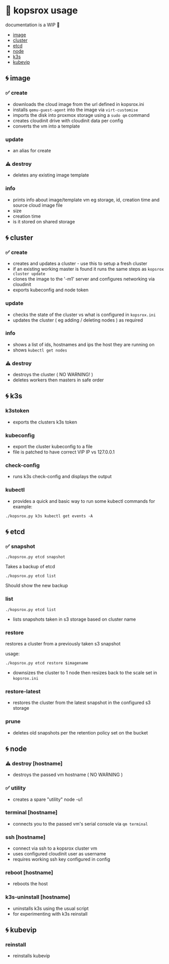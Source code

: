 #  :hamburger: kopsrox usage 

documentation is a WIP :construction:

- [image](#image)
- [cluster](#cluster)
- [etcd](#etcd)
- [node](#node)
- [k3s](#k3s)
- [kubevip](#kubevip)

##  :cyclone: image <a name=image>
### :white_check_mark: create 
- downloads the cloud image from the url defined in kopsrox.ini
- installs `qemu-guest-agent` into the image via `virt-customise`
- imports the disk into proxmox storage using a `sudo qm` command
- creates cloudinit drive with cloudinit data per config
- converts the vm into a template

### update
- an alias for create
  
### :warning: destroy 
- deletes any existing image template

### info 
- prints info about image/template vm eg storage, id, creation time and source cloud image file
- size
- creation time
- is it stored on shared storage

## :cyclone:  cluster <a name=cluster>
### :white_check_mark: create 
- creates and updates a cluster - use this to setup a fresh cluster
- if an existing working master is found it runs the same steps as `kopsrox cluster update`
- clones the image to the '-m1' server and configures networking via cloudinit
- exports kubeconfig and node token

### update 
- checks the state of the cluster vs what is configured in `kopsrox.ini`
- updates the cluster ( eg adding / deleting nodes ) as required

### info 
- shows a list of ids, hostnames and ips the host they are running on
- shows `kubectl get nodes`

### :warning: destroy 
- destroys the cluster ( NO WARNING! ) 
- deletes workers then masters in safe order

## :cyclone: k3s <a name=k3s>
### k3stoken 
- exports the clusters k3s token

### kubeconfig 
- export the cluster kubeconfig to a file 
- file is patched to have correct VIP IP vs 127.0.0.1

### check-config
- runs k3s check-config and displays the output

### kubectl
- provides a quick and basic way to run some kubectl commands for example:

`./kopsrox.py k3s kubectl get events -A`

## :cyclone: etcd <a name=etcd>
### :white_check_mark: snapshot 

`./kopsrox.py etcd snapshot`

Takes a backup of etcd

`./kopsrox.py etcd list`

Should show the new backup

### list 

`./kopsrox.py etcd list`

- lists snapshots taken in s3 storage based on cluster name

### restore 

restores a cluster from a previously taken s3 snapshot

usage:

`./kopsrox.py etcd restore $imagename`

- downsizes the cluster to 1 node then resizes back to the scale set in `kopsrox.ini`

### restore-latest
- restores the cluster from the latest snapshot in the configured s3 storage

### prune 
- deletes old snapshots per the retention policy set on the bucket

## :cyclone: node <a name=node>

### :warning: destroy [hostname]
- destroys the passed vm hostname  ( NO WARNING ) 

### :white_check_mark: utility
- creates a spare "utility" node -u1

### terminal [hostname]
- connects you to the passed vm's serial console via `qm terminal`

### ssh [hostname] 
- connect via ssh to a kopsrox cluster vm 
- uses configured cloudinit user as username
- requires working ssh key configured in config

### reboot [hostname]
- reboots the host

### k3s-uninstall [hostname]
- uninstalls k3s using the usual script
- for experimenting with k3s reinstall

## :cyclone: kubevip <a name=kubevip>

### reinstall
- reinstalls kubevip 
